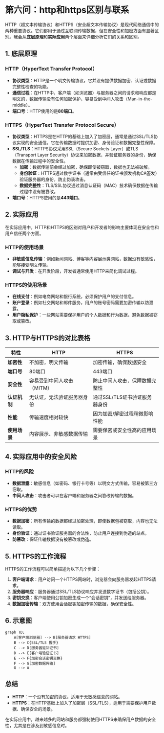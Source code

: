 # 第六问：http和https区别与联系

HTTP（超文本传输协议）和HTTPS（安全超文本传输协议）是现代网络通信中的两种重要协议。它们都用于通过互联网传输数据，但在安全性和加密方面有显著区别。我会从**底层原理**和**实际应用**两个层面来详细分析它们的关系和区别。

## 1. **底层原理**

### HTTP（HyperText Transfer Protocol）

-   **协议类型**：HTTP是一个明文传输协议，它并没有提供数据加密、认证或数据完整性检查的功能。
-   **通信过程**：在HTTP中，客户端（如浏览器）与服务器之间的请求和响应都是明文的，数据传输没有任何加密保护，容易受到中间人攻击（Man-in-the-middle）。
-   **端口号**：HTTP使用的是**80端口**。

### HTTPS（HyperText Transfer Protocol Secure）

-   **协议类型**：HTTPS是在HTTP的基础上加入了加密层，通常是通过SSL/TLS协议实现的安全通信。它在传输数据时提供加密、身份验证和数据完整性保障。
-   **SSL/TLS**：HTTPS协议采用SSL（Secure Sockets Layer）或TLS（Transport Layer Security）协议来加密数据，并验证服务器的身份，确保数据在传输过程中的安全性。
    -   **加密**：数据传输前会经过加密，确保即使被窃取，数据也无法被破解。
    -   **身份验证**：HTTPS通过数字证书（通常由受信任的证书颁发机构CA签发）验证服务器的身份，防止伪装攻击。
    -   **数据完整性**：TLS/SSL协议通过消息认证码（MAC）技术确保数据在传输过程中没有被篡改。
-   **端口号**：HTTPS使用的是**443端口**。

## 2. **实际应用**

在实际应用中，HTTP和HTTPS的区别对用户和开发者的影响主要体现在安全性和用户信任两个方面。

### HTTP的使用场景

-   **非敏感信息传输**：例如新闻网站、博客等内容展示类网站，数据没有敏感性，能够接受明文传输。
-   **调试与开发**：在开发阶段，开发者通常使用HTTP来简化调试过程。

### HTTPS的使用场景

-   **在线支付**：例如电商网站和银行系统，必须保护用户的支付信息。
-   **账户登录**：例如社交网站和邮件服务，用户的账号密码需要加密传输以防泄露。
-   **用户隐私保护**：一些网站需要保护用户的个人数据和行为数据，避免数据被窃取或篡改。

## 3. **HTTP与HTTPS的对比表格**
| 特性         | HTTP                             | HTTPS                             |
|--------------|----------------------------------|----------------------------------|
| **加密性**   | 不加密，明文传输                | 加密传输，确保数据安全          |
| **端口号**   | 80端口                           | 443端口                          |
| **安全性**   | 容易受到中间人攻击（MITM）      | 防止中间人攻击，保障数据完整性  |
| **认证机制** | 无认证，无法验证服务器身份      | 通过SSL/TLS证书验证服务器身份  |
| **性能**     | 传输速度相对较快                | 因为加密/解密过程稍微影响性能  |
| **使用场景** | 内容展示、非敏感数据传输        | 需要保密或安全性高的应用场景    |

## 4. **实际应用中的安全风险**

### HTTP的风险

-   **数据泄露**：敏感信息（如密码、银行卡号等）以明文方式传输，容易被第三方窃取。
-   **中间人攻击**：攻击者可以在客户端和服务器之间篡改传输的数据。

### HTTPS的优势

-   **数据加密**：所有传输的数据都经过加密处理，即使数据包被窃取，内容也无法读取。
-   **身份验证**：通过证书验证服务器的合法性，防止用户连接到伪造的站点。
-   **防篡改**：保证传输数据没有被篡改或伪造。

## 5. **HTTPS的工作流程**

HTTPS的工作流程可以简单描述为以下几个步骤：

1.  **客户端请求**：用户访问一个HTTPS网站时，浏览器会向服务器发起HTTPS请求。
2.  **服务器响应**：服务器通过SSL/TLS协议响应并发送数字证书（包括公钥）。
3.  **密钥交换**：客户端使用公钥加密生成一个“会话密钥”，并发送给服务器。
4.  **数据加密传输**：双方使用会话密钥加密传输的数据，确保安全性。

## 6. **示意图**

```mermaid
graph TD;
    A[客户端浏览器] --> B[服务器请求 HTTPS]
    B --> C{SSL/TLS 握手}
    C --> D[服务器返回证书]
    D --> E[客户端验证证书]
    E --> F{加密会话密钥交换}
    F --> G[加密数据传输]
    G --> A
```

## 总结

-   **HTTP**：一个没有加密的协议，适用于无敏感信息的网站。
-   **HTTPS**：在HTTP基础上加入了加密层（SSL/TLS），适用于需要保护用户数据、确保安全的场景。

在实际应用中，越来越多的网站和服务都强制使用HTTPS来确保用户数据的安全性，尤其是在涉及到敏感信息时。



